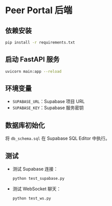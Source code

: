 # Peer Portal 后端

## 依赖安装

```bash
pip install -r requirements.txt
```

## 启动 FastAPI 服务

```bash
uvicorn main:app --reload
```

## 环境变量

- `SUPABASE_URL`：Supabase 项目 URL
- `SUPABASE_KEY`：Supabase 服务密钥

## 数据库初始化

将 `db_schema.sql` 在 Supabase SQL Editor 中执行。

## 测试

- 测试 Supabase 连接：
  ```bash
  python test_supabase.py
  ```
- 测试 WebSocket 聊天：
  ```bash
  python test_ws.py
  ```
